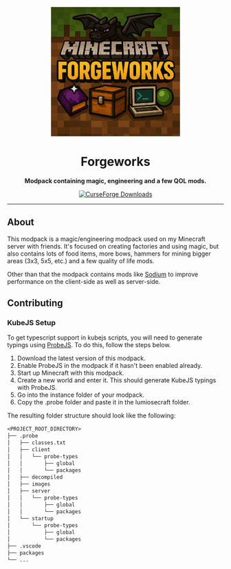 <div align="center">

<img src="./icon.jpeg" alt="Modpack Icon" width="300" />

# Forgeworks

**Modpack containing magic, engineering and a few QOL mods.**

[![CurseForge Downloads](https://img.shields.io/curseforge/dt/1185057?style=for-the-badge&label=CurseForge&color=orange&logoColor=orange&labelColor=black&logo=curseforge)](https://www.curseforge.com/minecraft/modpacks/forgeworks)

</div>

---

## About

This modpack is a magic/engineering modpack used on my Minecraft server with friends.
It's focused on creating factories and using magic, but also contains lots of food items, more bows, hammers for mining bigger areas (3x3, 5x5, etc.) and a few quality of life mods.

Other than that the modpack contains mods like [Sodium](https://www.curseforge.com/minecraft/mc-mods/sodium) to improve performance on the client-side as well as server-side.

## Contributing

### KubeJS Setup

To get typescript support in kubejs scripts, you will need to generate typings using [ProbeJS](https://www.curseforge.com/minecraft/mc-mods/probejs). To do this, follow the steps below.

1. Download the latest version of this modpack.
2. Enable ProbeJS in the modpack if it hasn't been enabled already.
3. Start up Minecraft with this modpack.
4. Create a new world and enter it. This should generate KubeJS typings with ProbeJS.
5. Go into the instance folder of your modpack.
6. Copy the .probe folder and paste it in the lumiosecraft folder.

The resulting folder structure should look like the following:

```
<PROJECT_ROOT_DIRECTORY>
├── .probe
│   ├── classes.txt
│   ├── client
│   │   └── probe-types
│   │       ├── global
│   │       └── packages
│   ├── decompiled
│   ├── images
│   ├── server
│   │   └── probe-types
│   │       ├── global
│   │       └── packages
│   └── startup
│       └── probe-types
│           ├── global
│           └── packages
├── .vscode
├── packages
└── ...
```
